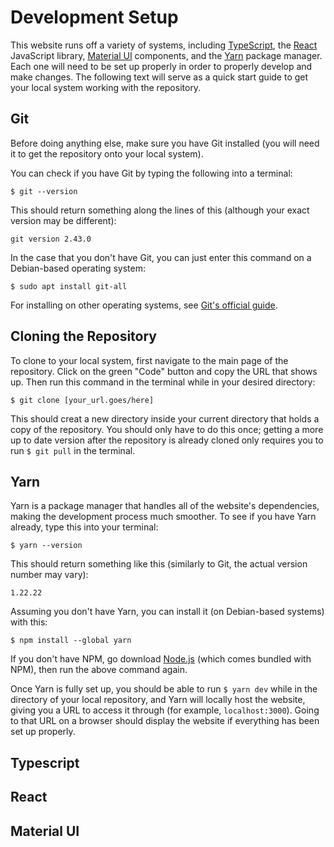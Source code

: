 # Development Setup
This website runs off a variety of systems, including [TypeScript](https://www.typescriptlang.org/), the [React](https://react.dev/) JavaScript library, [Material UI](https://mui.com/) components, and the [Yarn](https://yarnpkg.com/) package manager. Each one will need to be set up properly in order to properly develop and make changes. The following text will serve as a quick start guide to get your local system working with the repository.

## Git
Before doing anything else, make sure you have Git installed (you will need it to get the repository onto your local system).

You can check if you have Git by typing the following into a terminal:

```
$ git --version
```

This should return something along the lines of this (although your exact version may be different):

```
git version 2.43.0
```

In the case that you don't have Git, you can just enter this command on a Debian-based operating system:
```
$ sudo apt install git-all
```

For installing on other operating systems, see [Git's official guide](https://git-scm.com/book/en/v2/Getting-Started-Installing-Git).

## Cloning the Repository
To clone to your local system, first navigate to the main page of the repository. Click on the green "Code" button and copy the URL that shows up. Then run this command in the terminal while in your desired directory:
```
$ git clone [your_url.goes/here]
```

This should creat a new directory inside your current directory that holds a copy of the repository. You should only have to do this once; getting a more up to date version after the repository is already cloned only requires you to run `$ git pull` in the terminal.

## Yarn
Yarn is a package manager that handles all of the website's dependencies, making the development process much smoother. To see if you have Yarn already, type this into your terminal:
```
$ yarn --version
```

This should return something like this (similarly to Git, the actual version number may vary):
```
1.22.22
```

Assuming you don't have Yarn, you can install it (on Debian-based systems) with this:
```
$ npm install --global yarn
```
If you don't have NPM, go download [Node.js](https://nodejs.org/en) (which comes bundled with NPM), then run the above command again.

Once Yarn is fully set up, you should be able to run `$ yarn dev` while in the directory of your local repository, and Yarn will locally host the website, giving you a URL to access it through (for example, `localhost:3000`). Going to that URL on a browser should display the website if everything has been set up properly.

## Typescript


## React


## Material UI
